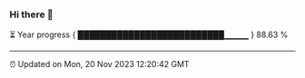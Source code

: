 ### Hi there 👋

⏳ Year progress { ██████████████████████████▁▁▁▁ } 88.63 %

---

⏰ Updated on Mon, 20 Nov 2023 12:20:42 GMT
